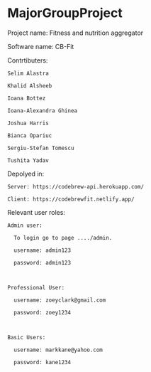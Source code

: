 # MajorGroupProject

Project name: Fitness and nutrition aggregator


Software name: CB-Fit


Contrtibuters:

    Selim Alastra

    Khalid Alsheeb

    Ioana Bottez

    Ioana-Alexandra Ghinea

    Joshua Harris

    Bianca Opariuc

    Sergiu-Stefan Tomescu

    Tushita Yadav
  
  
  
Depolyed in:

    Server: https://codebrew-api.herokuapp.com/

    Client: https://codebrewfit.netlify.app/
  
  
Relevant user roles:

    Admin user: 

      To login go to page ..../admin.

      username: admin123

      password: admin123



    Professional User:

      username: zoeyclark@gmail.com

      password: zoey1234



    Basic Users:

      username: markkane@yahoo.com

      password: kane1234
    
